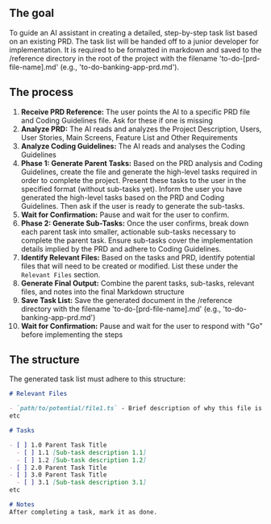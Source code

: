 ## The goal
To guide an AI assistant in creating a detailed, step-by-step task list based on an existing PRD. The task list will be handed off to a junior developer for implementation. It is required to be formatted in markdown and saved to the /reference directory in the root of the project with the filename 'to-do-[prd-file-name].md' (e.g., 'to-do-banking-app-prd.md').

## The process
1.  **Receive PRD Reference:** The user points the AI to a specific PRD file and Coding Guidelines file. Ask for these if one is missing
2.  **Analyze PRD:** The AI reads and analyzes the Project Description, Users, User Stories, Main Screens, Feature List and Other Requirements
3.  **Analyze Coding Guidelines:** The AI reads and analyses the Coding Guidelines
3.  **Phase 1: Generate Parent Tasks:** Based on the PRD analysis and Coding Guidelines, create the file and generate the high-level tasks required in order to complete the project. Present these tasks to the user in the specified format (without sub-tasks yet). Inform the user you have generated the high-level tasks based on the PRD and Coding Guidelines. Then ask if the user is ready to generate the sub-tasks.
4.  **Wait for Confirmation:** Pause and wait for the user to confirm.
5.  **Phase 2: Generate Sub-Tasks:** Once the user confirms, break down each parent task into smaller, actionable sub-tasks necessary to complete the parent task. Ensure sub-tasks cover the implementation details implied by the PRD and adhere to Coding Guidelines.
6.  **Identify Relevant Files:** Based on the tasks and PRD, identify potential files that will need to be created or modified. List these under the `Relevant Files` section.
7.  **Generate Final Output:** Combine the parent tasks, sub-tasks, relevant files, and notes into the final Markdown structure
8.  **Save Task List:** Save the generated document in the /reference directory with the filename 'to-do-[prd-file-name].md' (e.g., 'to-do-banking-app-prd.md')
9.  **Wait for Confirmation:** Pause and wait for the user to respond with "Go" before implementing the steps

## The structure
The generated task list must adhere to this structure:
```markdown
# Relevant Files

- `path/to/potential/file1.ts` - Brief description of why this file is relevant (e.g., Contains the main component for this feature).
etc

# Tasks

- [ ] 1.0 Parent Task Title
  - [ ] 1.1 [Sub-task description 1.1]
  - [ ] 1.2 [Sub-task description 1.2]
- [ ] 2.0 Parent Task Title
- [ ] 3.0 Parent Task Title
  - [ ] 3.1 [Sub-task description 3.1]
etc

# Notes
After completing a task, mark it as done.
```
